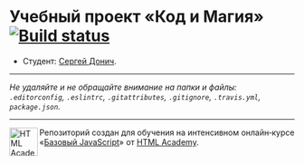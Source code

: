 # Учебный проект «Код и Магия» [![Build status][travis-image]][travis-url]

* Студент: [Сергей Донич](https://up.htmlacademy.ru/javascript/12/user/364523).

---

_Не удаляйте и не обращайте внимание на папки и файлы:_<br>
_`.editorconfig`, `.eslintrc`, `.gitattributes`, `.gitignore`, `.travis.yml`, `package.json`._

---

<a href="https://htmlacademy.ru/intensive/javascript"><img align="left" width="50" height="50" title="HTML Academy" src="https://up.htmlacademy.ru/static/img/intensive/javascript/logo-for-github.svg"></a>

Репозиторий создан для обучения на интенсивном онлайн‑курсе «[Базовый JavaScript](https://htmlacademy.ru/intensive/javascript)» от [HTML Academy](https://htmlacademy.ru).

[travis-image]: https://travis-ci.org/htmlacademy-javascript/364523-code-and-magick.svg?branch=master
[travis-url]: https://travis-ci.org/htmlacademy-javascript/364523-code-and-magick
